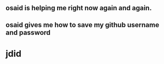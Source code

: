 ## osaid is helping me right now again and again.
## osaid gives me how to save my github username and password
# jdid